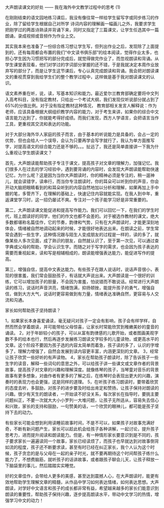 

大声朗读课文的好处
—— 我在海外中文教学过程中的思考 (1)

在刚刚结束的语文园地练习课后，我没有像往常一样给学生留写字或同步练习的作业，除了留给学生根据自己对所学
诗词内容的理解画一幅画儿之外，我要求学生把刚学过的两首诗熟读并背诵下来，同时又指定了三篇课文，让学生任选其中一篇朗诵，录成视频或音频作为作业上交。

其实我本来也准备了一份综合练习想让学生写，但列出作业之后，发现除了上面提到的，还有每周都会布置的我们“中文读书俱乐部”的绘本阅读，觉得作业太多，也担心学生因为习惯把写的部分完成后，就觉得做完作业了，而忽视朗读和背诵。从学生课堂表现看，他们对学过的字词部分掌握的还不错，于是我就决定本周作业放弃写的部分了，而是让学生这节课后，专心认真完成朗读和背诵。我会把对朗读课文的重视贯穿到我给学生们的整个教学过程中，这样做是基于我对朗读课文的认识。

语文素养重在听，说，读，写基本知识和能力。最近爱尔兰教育部确定要将中文列入高考科目，没有指定教材，只给出一个考试大纲，我们发现仅听说部分就占到了65%的分值比例。对于没有指定教材这种情况，
教育部相关发言人解释说：作为老师，应该具备根据大纲组织教学内容的能力，对于考生来讲，如果你的综合中文语言能力达到了，你就能考得好成绩。而我们发现，西方人学语言，会把语言当作工具，更重视其交流和表达的功能。

对于大部分海外华人家庭的孩子而言，由于基本的听说能力是具备的，会占一定的优势，但也会给人一个误导，会认为只要再学会写字就行了，我认为单方面推写字，对提高语文的综合能力还是不够的。。。扯远了，我还是简单直接讲一下我为什么重视让学生朗读课文？

首先，大声朗读能帮助孩子专注于课文，提高孩子对文章的理解力，加强记忆。我们很多人在过去的学习经验中，遇到要背诵的内容时，会发现大声朗读能帮助快速记忆，为什么呢？这是因为当你大声朗读时，你的精神必须是专注的，稍一遛神儿，就会读错字，读串行，而当你专注朗读时，你的耳朵可以听到你的声音，你会开动大脑把眼睛看到的和耳朵听到的内容自然地加以分析和理解，如果再加上手中握的笔，多管齐下，在理解的基础上，快速记住内容就能实现。在我人到中年，重返课堂学习时，这一招仍屡试不爽。专注对一个孩子能学习好是非常重要的。

第二，大声朗读课文能促进和提高写作能力。我们可以回忆一下，在我们的学生时代，班上朗读好的同学，他们的作文也都不会差的。对于被选作教材的课文，绝大多数都堪称名篇佳作，它的节奏，韵律和气势，只有在大声朗读时，才能更深刻地体会，情绪被自然地调动起来的时候，才能很好地表达出来。在朗读之前，学生常常会遇到一些生字，这种情况跟与陌生人变成朋友的过程是一样的，读的多了，就像某些人多次见面，成了熟识的朋友，自然就认识了，至于第一次见，可以通过查字典或父母的帮助，学会认识生字。而随之对于写字的需求，也会因为孩子表达的需要而重视起来，读和写是相辅相成的，朗读能增强表达能力，能促进写作的提高。

第三，增强自信，提高中文表达能力。有些孩子在跟人说话时，说话声音很小，表现的很害羞，我们常会鼓励孩子，有话就大声说出来。大声朗读是一个很好的训练，它可以增加孩子的胆量，不会因为害羞，怕说错而不敢说话。经常进行大声朗读的练习，说话时声音洪亮，情绪饱满，抑扬顿挫，能提升孩子的勇气，增强自信，做到大方大气，说话时更容易做到有力量，情绪表达准确自然，更容易与人交流和沟通。





家长如何帮助孩子坚持朗读？

1，如果家长本身喜爱诵读，毫无疑问对孩子一定会有影响，孩子会有样学样，自然而然会学着朗读，并可能带给父母惊喜，让家长时常能欣赏到稚嫩美妙的童音的诵读。
2，对于年龄较小的孩子，可以从富有韵律感的儿歌开始，或者图画美观字数不多的绘本也行，然后再逐步发展练习朗读文字较多的儿童读物，或更高水平的文章。这个阶段不要因为孩子选的内容太简单而着急，孩子读的多了，认识的字增多了，理解力增强了，自然会发展到读内容更丰富，内涵更深刻的文章。
3，经常让孩子欣赏一些好听的有声读物。
4，家长在帮助孩子朗读时，除了告诉孩子一些生字的读音，解释一些词句的意思之外，可以给孩子讲一些课文或文章作者的背景故事，提高孩子对文章的兴趣和理解深度。就像练琴的孩子，当琴童对音乐的背景故事有更多想象，对曲作者有更多的了解之后，在练琴时会表现出更大的兴趣，演奏时的表现力也会更强，这是同样的道理。
5，在听孩子练习朗读时，要带着欣赏的态度去听，多鼓励，对孩子的进步要及时给出肯定和赞扬，让孩子保持对朗读的兴趣。很少有天生的朗读者，一开始读不好没关系，每次家长在指导时，要挑主要问题纠正，不要一次就大大小小罗列一大堆问题，让孩子无所适从，容易失去信心和兴致，家长的支持和鼓励，一句赞美的话，一个欣赏的眼神儿，都可能是孩子坚持下去的动力。


有些家长可能会想到利用读睡前故事时间，不是不可以，如果孩子对故事充满好奇，不断有新问题产生，家长可以趁此机会给孩子各种讲解，一起讨论，提升孩子思考力，进而提升阅读和朗读能力。但是，有一种情形家长要意识到是不同的，孩子要求家长一遍遍读同一个故事，家长已经读烦了，而孩子也早就达到对故事倒背如流的程度，孩子还不断要求读，甚至有时已经在纠正家长，我个人认为这个时候，孩子贪恋的是与父母在一起的亲子时光，就不要再期待这个时间帮孩子练什么能力了，不想费脑筋，就听孩子的话讲故事，或者跟孩子聊会儿天，让孩子释放一下脑袋里的事儿，然后踏踏实实睡觉。


好的文章佳作，会带给人更多的美感，甚至达到震撼人心，在大声朗读时，能更有效地帮助学生理解文章的精髓，从作品中学习如何表达情绪，如何表达思想。大声朗读，对学好中文语言和孩子的成长都非常有益，希望越来越多的家长们能意识到朗读的重要性，帮助孩子保持兴趣，逐步提高朗读水平，带动中文学习的热情，增强学习中文的动力！